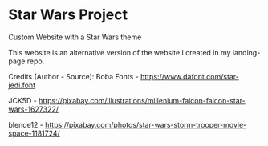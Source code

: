 # Star Wars Project
Custom Website with a Star Wars theme

This website is an alternative version of the website I created in my 
landing-page repo. 

Credits (Author - Source):
Boba Fonts - https://www.dafont.com/star-jedi.font

JCK5D - https://pixabay.com/illustrations/millenium-falcon-falcon-star-wars-1627322/

blende12 - https://pixabay.com/photos/star-wars-storm-trooper-movie-space-1181724/